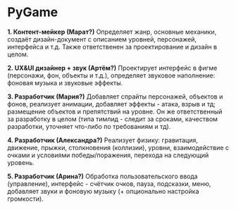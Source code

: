 # PyGame

**1. Контент-мейкер (Марат?)**
   Определяет жанр, основные механики, создаёт дизайн-документ с описанием уровней, персонажей, интерфейса и т.д. Также ответственен за проектирование и дизайн в целом.

**2. UX&UI дизайнер + звук (Артём?)**
   Проектирует интерфейс в фигме (персонажи, фон, объекты и т.д.), определяет звуковое наполнение: фоновая музыка и звуковые эффекты. 

**3. Разработчик (Мария?)**
   Добавляет спрайты персонажей, объектов и фонов, реализует анимации, добавляет эффекты - атака, взрыв и тд;  размещение объектов и препятствий на уровне. Он же ответственный за разработку в целом (типа тимлид - следит за сроками, качеством разработки, уточняет что-либо по требованиям и тд).

**4. Разработчик (Александра?)**
   Реализует физику: гравитация, движение, прыжки, столкновения (коллизии), уровни, взаимодействие с очками и условиями победы/поражения, перехода на следующий уровень.

**5. Разработчик (Арина?)**
   Обработка пользовательского ввода (управление), интерфейс - счётчик очков, пауза, подсказки, меню, добавляет звуки и фоновую музыку (+ опционально настройка громкости).
